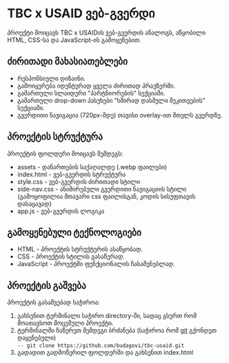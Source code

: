 # TBC x USAID ვებ-გვერდი
პროექტი მოიცავს TBC x USAIDის ვებ-გვერდის ანალოგს, აწყობილი HTML, CSS-სა და JavaScript-ის გამოყენებით.

## ძირითადი მახასიათებლები
- რესპონსიული დიზაინი.
- გამოიყურება იდენტურად ყველა ძირითად პრაუზერში.
- გამართული სლაიდერი "პარტნიორების" სექციაში.
- გამართული drop-down პასუხები "ხშირად დასმული შეკითვების" სექციაში.
- გვერდითი ნავიგაცია (720px-მდე) თავისი overlay-ით მთელს გვერდზე.

## პროექტის სტრუქტურა
პროექტის ფოლდერი მოიცავს შემდეგს:
- assets - დანართების საქაღალდე (.webp ფაილები)
- index.html - ვებ-გვერდის სტრუქტურა
- style.css - ვებ-გვერდის ძირითადი სტილი
- side-nav.css - ანიმირებული გვერდითი ნავიგაციის სტილი (გამოყოფილია მთავარი css ფაილისგან, კოდის სისუფთავის დასაცავად)
- app.js - ვებ-გვერდის ლოგიკა


## გამოყენებული ტექნოლოგიები
- HTML - პროექტის სტრუქტურის ასაწყობად.
- CSS - პროექტის სტილის გასაწერად.
- JavaScript - პროექტში ფუნქციონალის ჩასაშენებლად.


## პროექტის გაშვება
პროექტის გასაშვებად საჭიროა:
1) გახსენით ტერმინალი საჭირო directory-ში, სადაც გსურთ რომ მოათავსოთ მოცემული პროექტი.
2) ტერმინალში ჩაწერეთ შემდეგი ბრძანება (საჭიროა რომ [git](https://git-scm.com/download/win) გქონდეთ დაყენებული)  
     `-- git clone https://github.com/budagovi/tbc-usaid.git`
3) გადადით გადმოწერილ ფოლდერში და გახსენით index.html
